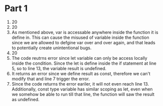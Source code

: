 # Part 1

1. 20
2. 20
3. As mentioned above, var is accessable anywhere inside the function it is define in. This can cause the misused of variable inside the function since we are allowed to defgine var over and over again, and that leads to potentially create unintentional bugs.
4. 20
5. The code reutrns error since let variable can only be access locally inside the condition. Since the let is define inside the if statement at line 5, so to line 13, the variable result is undefined.
6. It returns an error since we define result as const, therefore we can't modify that and line 7 trigger the error.
7. Since the code returns the error eariler, it will not even reach line 13. Additionally, const type variable has similar scoping as let, even when we somehow be able to run till that line, the function will saw the result as undefined.
